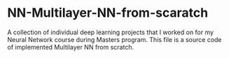 # NN-Multilayer-NN-from-scaratch
A collection of individual deep learning projects that I worked on for my Neural Network course during Masters program.
This file is a source code of implemented Multilayer NN from scratch.
